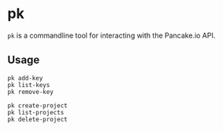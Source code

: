 # pk

`pk` is a commandline tool for interacting with the Pancake.io API.

## Usage

```
pk add-key
pk list-keys
pk remove-key

pk create-project
pk list-projects
pk delete-project
```
